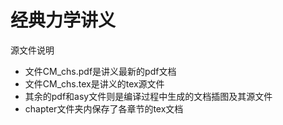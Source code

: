 # 经典力学讲义

源文件说明
- 文件CM_chs.pdf是讲义最新的pdf文档
- 文件CM_chs.tex是讲义的tex源文件
- 其余的pdf和asy文件则是编译过程中生成的文档插图及其源文件
- chapter文件夹内保存了各章节的tex文档
